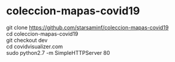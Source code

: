 # coleccion-mapas-covid19


git clone https://github.com/starsaminf/coleccion-mapas-covid19  
cd coleccion-mapas-covid19   
git checkout dev  
cd covidvisualizer.com  
sudo python2.7 -m SimpleHTTPServer 80  
